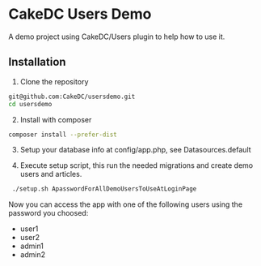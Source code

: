 # CakeDC Users Demo

A demo project using CakeDC/Users plugin to help how to use it.


## Installation

1. Clone the repository
```bash 
git@github.com:CakeDC/usersdemo.git
cd usersdemo
```

2. Install with composer
```bash
composer install --prefer-dist
```

3. Setup your database info at config/app.php, see Datasources.default

4. Execute setup script, this run the needed migrations and create demo users and articles.

```bash
 ./setup.sh ApasswordForAllDemoUsersToUseAtLoginPage
```

Now you can access the app with one of the following users using the password you choosed:

- user1
- user2
- admin1
- admin2


